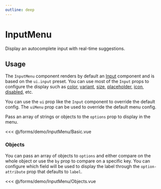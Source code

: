 ```yaml
---
outline: deep
---
```


<script setup>
import Basic from './demo/InputMenu/Basic.vue';
import Objects from './demo/InputMenu/Objects.vue';
</script>

# InputMenu

Display an autocomplete input with real-time suggestions.

## Usage

The `InputMenu` component renders by default an [Input](/forms/input) component and is based on the `ui.input` preset. You can use most of the `Input` props to configure the display such as [color](/forms/input#style), [variant](/forms/input#style), [size](/forms/input#size), [placeholder](/forms/input#placeholder), [icon](/forms/input#icon), [disabled](/forms/input#disabled), etc.

You can use the `ui` prop like the `Input` component to override the default config. The `uiMenu` prop can be used to override the default menu config.

Pass an array of strings or objects to the `options` prop to display in the menu.

<DemoContainer>
  <Basic/>
</DemoContainer>

<<< @/forms/demo/InputMenu/Basic.vue

### Objects

You can pass an array of objects to `options` and either compare on the whole object or use the `by` prop to compare on a specific key. You can configure which field will be used to display the label through the `option-attribute` prop that defaults to `label`.

<DemoContainer>
  <Objects/>
</DemoContainer>

<<< @/forms/demo/InputMenu/Objects.vue